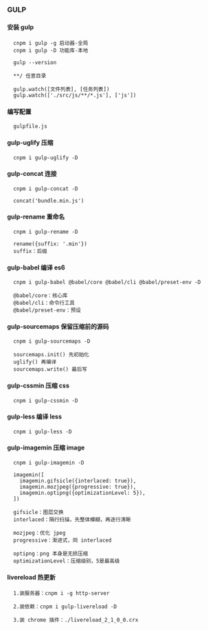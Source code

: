 ### GULP
  #### 安装 gulp
```
  cnpm i gulp -g 启动器-全局
  cnpm i gulp -D 功能库-本地

  gulp --version

  **/ 任意目录

  gulp.watch([文件列表], [任务列表])
  gulp.watch(['./src/js/**/*.js'], ['js'])
```
  #### 编写配置
```
  gulpfile.js
```
  #### gulp-uglify 压缩
```
  cnpm i gulp-uglify -D
```
  #### gulp-concat 连接
```
  cnpm i gulp-concat -D

  concat('bundle.min.js')
```
  #### gulp-rename 重命名
```
  cnpm i gulp-rename -D

  rename({suffix: '.min'})
  suffix：后缀
```
  #### gulp-babel 编译 es6
```
  cnpm i gulp-babel @babel/core @babel/cli @babel/preset-env -D
  
  @babel/core：核心库
  @babel/cli：命令行工具
  @babel/preset-env：预设
```
  #### gulp-sourcemaps 保留压缩前的源码
```
  cnpm i gulp-sourcemaps -D

  sourcemaps.init() 先初始化
  uglify() 再编译
  sourcemaps.write() 最后写
```
  #### gulp-cssmin 压缩 css
```
  cnpm i gulp-cssmin -D
```
  #### gulp-less 编译 less
```
  cnpm i gulp-less -D
```
  #### gulp-imagemin 压缩 image
```
  cnpm i gulp-imagemin -D

  imagemin([
    imagemin.gifsicle({interlaced: true}),
    imagemin.mozjpeg({progressive: true}),
    imagemin.optipng({optimizationLevel: 5}),
  ])

  gifsicle：图层交换
  interlaced：隔行扫描，先整体模糊，再逐行清晰

  mozjpeg：优化 jpeg
  progressive：渐进式，同 interlaced

  optipng：png 本身是无损压缩
  optimizationLevel：压缩级别，5是最高级
```
  #### livereload 热更新
```
  1.装服务器：cnpm i -g http-server

  2.装依赖：cnpm i gulp-livereload -D

  3.装 chrome 插件：./livereload_2_1_0_0.crx
```
